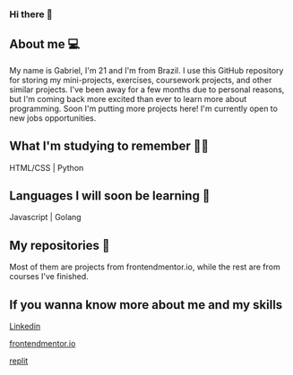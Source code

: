 ### Hi there 👋

## About me 💻
My name is Gabriel, I'm 21 and I'm from Brazil. I use this GitHub repository for storing my mini-projects, exercises, coursework projects, and other similar projects. I've been away for a few months due to personal reasons, but I'm coming back more excited than ever to learn more about programming. Soon I'm putting more projects here! I'm currently open to new jobs opportunities.

## What I'm studying to remember ✍🏻
HTML/CSS | Python 

## Languages I will soon be learning 📖
Javascript | Golang

## My repositories 📁
Most of them are projects from frontendmentor.io, while the rest are from courses I've finished.


## If you wanna know more about me and my skills

[Linkedin](https://www.linkedin.com/in/gabrieldsalvarenga)

[frontendmentor.io](https://www.frontendmentor.io/profile/gabrieldsalv)

[replit](https://replit.com/@gabrieldsalv)
